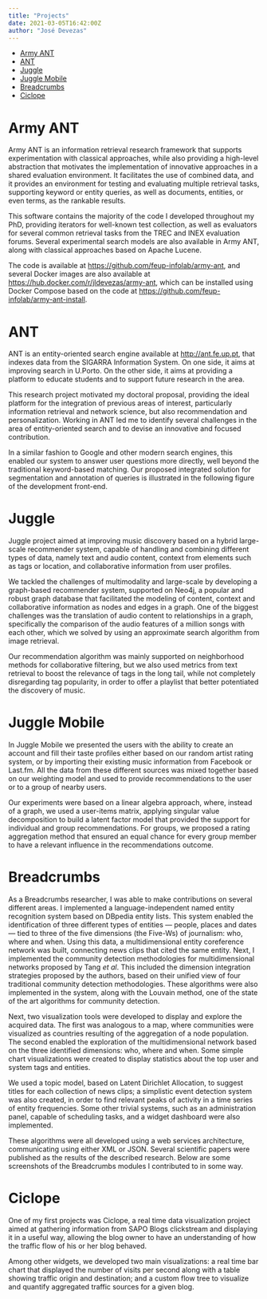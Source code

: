```yaml
---
title: "Projects"
date: 2021-03-05T16:42:00Z
author: "José Devezas"
---
```


- [Army ANT](#army-ant)
- [ANT](#ant)
- [Juggle](#juggle)
- [Juggle Mobile](#juggle-mobile)
- [Breadcrumbs](#breadcrumbs)
- [Ciclope](#ciclope)


# Army ANT

Army ANT is an information retrieval research framework that supports experimentation with classical approaches, while also providing a high-level abstraction that motivates the implementation of innovative approaches in a shared evaluation environment. It facilitates the use of combined data, and it provides an environment for testing and evaluating multiple retrieval tasks, supporting keyword or entity queries, as well as documents, entities, or even terms, as the rankable results.

This software contains the majority of the code I developed throughout my PhD, providing iterators for well-known test collection, as well as evaluators for several common retrieval tasks from the TREC and INEX evaluation forums. Several experimental search models are also available in Army ANT, along with classical approaches based on Apache Lucene.

The code is available at https://github.com/feup-infolab/army-ant, and several Docker images are also available at https://hub.docker.com/r/jldevezas/army-ant, which can be installed using Docker Compose based on the code at https://github.com/feup-infolab/army-ant-install.

# ANT

ANT is an entity-oriented search engine available at http://ant.fe.up.pt, that indexes data from the SIGARRA Information System. On one side, it aims at improving search in U.Porto. On the other side, it aims at providing a platform to educate students and to support future research in the area.

This research project motivated my doctoral proposal, providing the ideal platform for the integration of previous areas of interest, particularly information retrieval and network science, but also recommendation and personalization. Working in ANT led me to identify several challenges in the area of entity-oriented search and to devise an innovative and focused contribution.

In a similar fashion to Google and other modern search engines, this enabled our system to answer user questions more directly, well beyond the traditional keyword-based matching. Our proposed integrated solution for segmentation and annotation of queries is illustrated in the following figure of the development front-end.

# Juggle

Juggle project aimed at improving music discovery based on a hybrid large-scale recommender system, capable of handling and combining different types of data, namely text and audio content, context from elements such as tags or location, and collaborative information from user profiles.

We tackled the challenges of multimodality and large-scale by developing a graph-based recommender system, supported on Neo4j, a popular and robust graph database that facilitated the modeling of content, context and collaborative information as nodes and edges in a graph. One of the biggest challenges was the translation of audio content to relationships in a graph, specifically the comparison of the audio features of a million songs with each other, which we solved by using an approximate search algorithm from image retrieval.

Our recommendation algorithm was mainly supported on neighborhood methods for collaborative filtering, but we also used metrics from text retrieval to boost the relevance of tags in the long tail, while not completely disregarding tag popularity, in order to offer a playlist that better potentiated the discovery of music.

# Juggle Mobile

In Juggle Mobile we presented the users with the ability to create an account and fill their taste profiles either based on our random artist rating system, or by importing their existing music information from Facebook or Last.fm. All the data from these different sources was mixed together based on our weighting model and used to provide recommendations to the user or to a group of nearby users.

Our experiments were based on a linear algebra approach, where, instead of a graph, we used a user-items matrix, applying singular value decomposition to build a latent factor model that provided the support for individual and group recommendations. For groups, we proposed a rating aggregation method that ensured an equal chance for every group member to have a relevant influence in the recommendations outcome.

# Breadcrumbs

As a Breadcrumbs researcher, I was able to make contributions on several different areas. I implemented a language-independent named entity recognition system based on DBpedia entity lists. This system enabled the identification of three different types of entities — people, places and dates — tied to three of the five dimensions (the Five-Ws) of journalism: who, where and when. Using this data, a multidimensional entity coreference network was built, connecting news clips that cited the same entity. Next, I implemented the community detection methodologies for multidimensional networks proposed by Tang *et al*. This included the dimension integration strategies proposed by the authors, based on their unified view of four traditional community detection methodologies. These algorithms were also implemented in the system, along with the Louvain method, one of the state of the art algorithms for community detection.

Next, two visualization tools were developed to display and explore the acquired data. The first was analogous to a map, where communities were visualized as countries resulting of the aggregation of a node population. The second enabled the exploration of the multidimensional network based on the three identified dimensions: who, where and when. Some simple chart visualizations were created to display statistics about the top user and system tags and entities.

We used a topic model, based on Latent Dirichlet Allocation, to suggest titles for each collection of news clips; a simplistic event detection system was also created, in order to find relevant peaks of activity in a time series of entity frequencies. Some other trivial systems, such as an administration panel, capable of scheduling tasks, and a widget dashboard were also implemented.

These algorithms were all developed using a web services architecture, communicating using either XML or JSON. Several scientific papers were published as the results of the described research. Below are some screenshots of the Breadcrumbs modules I contributed to in some way.

# Ciclope

One of my first projects was Ciclope, a real time data visualization project aimed at gathering information from SAPO Blogs clickstream and displaying it in a useful way, allowing the blog owner to have an understanding of how the traffic flow of his or her blog behaved.

Among other widgets, we developed two main visualizations: a real time bar chart that displayed the number of visits per second along with a table showing traffic origin and destination; and a custom flow tree to visualize and quantify aggregated traffic sources for a given blog.